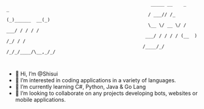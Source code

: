 ```
                                                     _____ __    _            _ 
                                                    / ___// /_  (_)______  __(_)
                                                    \__ \/ __ \/ / ___/ / / / / 
                                                   ___/ / / / / (__  ) /_/ / /  
                                                  /____/_/ /_/_/____/\__,_/_/   

                            
 ```                           
- 👋 Hi, I’m @Shisui
- 👀 I’m interested in coding applications in a variety of languages.
- 🌱 I’m currently learning C#, Python, Java & Go Lang
- 💞️ I’m looking to collaborate on any projects developing bots, websites or mobile applications.

<!---
Shisui/Shisui is a ✨ special ✨ repository because its `README.md` (this file) appears on your GitHub profile.
You can click the Preview link to take a look at your changes.
--->
